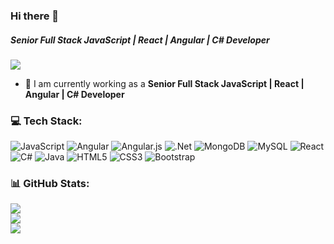 ### Hi there 👋
##### **Senior Full Stack JavaScript | React | Angular | C# Developer**

[![](https://visitcount.itsvg.in/api?id=michellesdev3&icon=0&color=9)](https://visitcount.itsvg.in)

- 🔭 I am currently working as a **Senior Full Stack JavaScript | React | Angular | C# Developer**

### 💻 Tech Stack:
![JavaScript](https://img.shields.io/badge/javascript-%23323330.svg?style=flat&logo=javascript&logoColor=%23F7DF1E) ![Angular](https://img.shields.io/badge/angular-%23DD0031.svg?style=flat&logo=angular&logoColor=white) ![Angular.js](https://img.shields.io/badge/angular.js-%23E23237.svg?style=flat&logo=angularjs&logoColor=white) ![.Net](https://img.shields.io/badge/.NET-5C2D91?style=flat&logo=.net&logoColor=white) ![MongoDB](https://img.shields.io/badge/MongoDB-%234ea94b.svg?style=flat&logo=mongodb&logoColor=white) ![MySQL](https://img.shields.io/badge/mysql-%2300f.svg?style=flat&logo=mysql&logoColor=white) ![React](https://img.shields.io/badge/react-%2320232a.svg?style=flat&logo=react&logoColor=%2361DAFB) ![C#](https://img.shields.io/badge/c%23-%23239120.svg?style=flat&logo=c-sharp&logoColor=white) ![Java](https://img.shields.io/badge/java-%23ED8B00.svg?style=flat&logo=java&logoColor=white) ![HTML5](https://img.shields.io/badge/html5-%23E34F26.svg?style=flat&logo=html5&logoColor=white) ![CSS3](https://img.shields.io/badge/css3-%231572B6.svg?style=flat&logo=css3&logoColor=white) ![Bootstrap](https://img.shields.io/badge/bootstrap-%23563D7C.svg?style=flat&logo=bootstrap&logoColor=white)
### 📊 GitHub Stats:
![](https://github-readme-stats.vercel.app/api?username=michellesdev3&theme=radical&hide_border=false&include_all_commits=false&count_private=false)<br/>
![](https://github-readme-streak-stats.herokuapp.com/?user=michellesdev3&theme=radical&hide_border=false)<br/>
![](https://github-readme-stats.vercel.app/api/top-langs/?username=michellesdev3&theme=radical&hide_border=false&include_all_commits=false&count_private=false&layout=compact)


